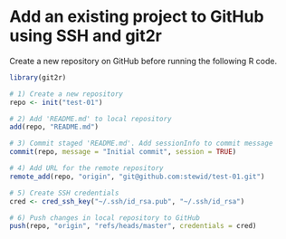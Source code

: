 # Add an existing project to GitHub using SSH and git2r

Create a new repository on GitHub before running the following R code.

```r
library(git2r)

# 1) Create a new repository
repo <- init("test-01")

# 2) Add 'README.md' to local repository
add(repo, "README.md")

# 3) Commit staged 'README.md'. Add sessionInfo to commit message
commit(repo, message = "Initial commit", session = TRUE)

# 4) Add URL for the remote repository
remote_add(repo, "origin", "git@github.com:stewid/test-01.git")

# 5) Create SSH credentials
cred <- cred_ssh_key("~/.ssh/id_rsa.pub", "~/.ssh/id_rsa")

# 6) Push changes in local repository to GitHub
push(repo, "origin", "refs/heads/master", credentials = cred)
```
